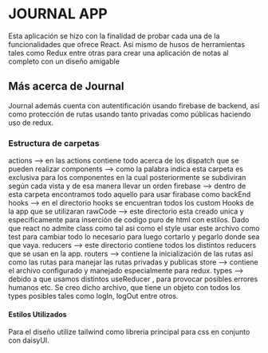 # JOURNAL APP

Esta aplicación se hizo con la finalidad de probar cada una de la funcionalidades que ofrece
React. Así mismo de husos de herramientas tales como Redux entre otras para crear una aplicación
de notas al completo con un diseño amigable

## Más acerca de Journal

Journal además cuenta con autentificación usando firebase de backend, así como protección de rutas
usando tanto privadas como públicas haciendo uso de redux.

### Estructura de carpetas

actions --> en las actions contiene todo acerca de los dispatch que se pueden realizar
components --> como la palabra indica esta carpeta es exclusiva para los componentes en la cual
posteriormente se subdiviran según cada vista y de esa manera llevar un orden
firebase --> dentro de esta carpeta encontramos todo aquello para usar firabase como backEnd
hooks --> en el directorio hooks se encuentran todos los custom Hooks de la app que se utilizaran
rawCode --> este directorio esta creado unica y especificamente para inserción de codigo puro de html 
con estilos. Dado que react no admite class como tal asi como el style usar este archivo como test para
cambiar todo lo necesario para luego cortarlo y pegarlo donde sea que vaya.
reducers --> este directorio contiene todos los distintos reducers que se usan en la app.
routers --> contiene la inicialización de las rutas así como las rutas para manejar las rutas privadas y publicas
store --> contiene el archivo configurado y manejado especialmente para redux.
types --> debido a que usamos distintos useReducer , para provocar posibles errores humanos etc. Se creo dicho archivo,
que tiene un objeto con todos los types posibles tales como logIn, logOut entre otros.

#### Estilos Utilizados

Para el diseño utilize tailwind como libreria principal para css en conjunto con daisyUI.



